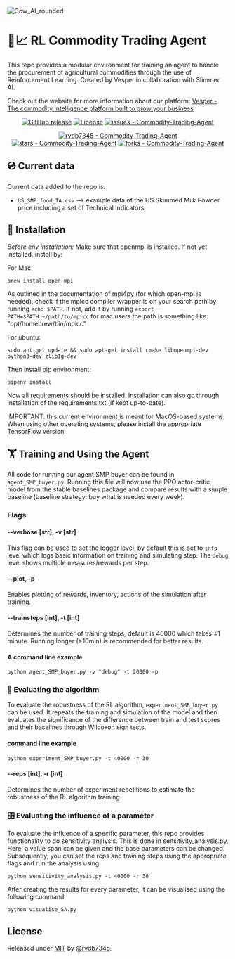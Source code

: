 ![Cow_AI_rounded](https://user-images.githubusercontent.com/33393959/199488843-0723cef7-dbdc-4dc4-9d6d-45ad78312877.jpeg)

# 🤖📈 RL Commodity Trading Agent

This repo provides a modular environment for training an agent to handle the procurement of agricultural commodities through the use of Reinforcement Learning. Created by Vesper in collaboration with Slimmer AI.

Check out the website for more information about our platform: <a href="https://www.vespertool.com/">Vesper - The commodity intelligence platform built to grow your business</a>

<div align="center">

[![GitHub release](https://img.shields.io/github/release/rvdb7345/Commodity-Trading-Agent?include_prereleases=&sort=semver&color=%23796EFF)](https://github.com/rvdb7345/Commodity-Trading-Agent/releases/)
[![License](https://img.shields.io/badge/License-MIT-blue)](#license)
[![issues - Commodity-Trading-Agent](https://img.shields.io/github/issues/rvdb7345/Commodity-Trading-Agent)](https://github.com/rvdb7345/Commodity-Trading-Agent/issues)
  
  [![rvdb7345 - Commodity-Trading-Agent](https://img.shields.io/static/v1?label=rvdb7345&message=Commodity-Trading-Agent&color=%23796EFF&logo=github)](https://github.com/rvdb7345/Commodity-Trading-Agent "Go to GitHub repo")
[![stars - Commodity-Trading-Agent](https://img.shields.io/github/stars/rvdb7345/Commodity-Trading-Agent?style=social)](https://github.com/rvdb7345/Commodity-Trading-Agent)
[![forks - Commodity-Trading-Agent](https://img.shields.io/github/forks/rvdb7345/Commodity-Trading-Agent?style=social)](https://github.com/rvdb7345/Commodity-Trading-Agent)
</div>


## 💿 Current data
Current data added to the repo is:
- `US_SMP_food_TA.csv` --> example data of the US Skimmed Milk Powder price including a set of Technical Indicators.


## 💾 Installation

_Before env installation:_ Make sure that openmpi is installed. If not yet installed, install by:

For Mac:
```commandline
brew install open-mpi
```
As outlined in the documentation of mpi4py (for which open-mpi is needed), check if the mpicc compiler wrapper is on 
your search path by running `echo $PATH`. If not, add it by running `export PATH=$PATH:~/path/to/mpicc` for mac users 
the path is something like: "opt/homebrew/bin/mpicc"

For ubuntu:
```
sudo apt-get update && sudo apt-get install cmake libopenmpi-dev python3-dev zlib1g-dev
```

Then install pip environment:
```commandline
pipenv install
```

Now all requirements should be installed. Installation can also go through installation of the requirements.txt 
(if kept up-to-date).

IMPORTANT: this current environment is meant for MacOS-based systems. When using other operating systems, please install the appropriate TensorFlow version.

## 🏋️ Training and Using the Agent
All code for running our agent SMP buyer can be found in `agent_SMP_buyer.py`. Running this file will now use the 
PPO actor-critic model from the stable baselines package and compare results with a simple baseline 
(baseline strategy: buy what is needed every week).

### Flags
#### --verbose [str], -v [str]
This flag can be used to set the logger level, by default this is set to `info` level which logs basic information on 
training and simulating step. The `debug` level shows multiple measures/rewards per step.

#### --plot, -p
Enables plotting of rewards, inventory, actions of the simulation after training.

#### --trainsteps [int], -t [int]
Determines the number of training steps, default is 40000 which takes ±1 minute. Running longer (>10min) is 
recommended for better results.

#### A command line example
```commandline
python agent_SMP_buyer.py -v "debug" -t 20000 -p
```



### 🤔 Evaluating the algorithm
To evaluate the robustness of the RL algorithm, `experiment_SMP_buyer.py` can be used. It repeats the training and 
simulation of the model and then evaluates the significance of the difference between train and test scores and their 
baselines through Wilcoxon sign tests.

#### command line example
```commandline
python experiment_SMP_buyer.py -t 40000 -r 30
```

#### --reps [int], -r [int]
Determines the number of experiment repetitions to estimate the robustness of the RL algorithm training.

### 🎛 Evaluating the influence of a parameter
To evaluate the influence of a specific parameter, this repo provides functionality to do sensitivity analysis. This is done in 
sensitivity_analysis.py. Here, a value span can be given and the base parameters can be changed. 
Subsequently, you can set the reps and training steps using the appropriate flags and run the analysis using:

```commandline
python sensitivity_analysis.py -t 40000 -r 30
```

After creating the results for every parameter, it can be visualised using the following command:

```commandline
python visualise_SA.py
```

## License

Released under [MIT](/LICENSE) by [@rvdb7345](https://github.com/rvdb7345).
